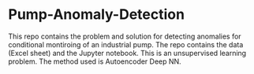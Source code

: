# Pump-Anomaly-Detection

This repo contains the problem and solution for detecting anomalies for conditional montiroing of an industrial pump. The repo contains the data (Excel sheet) and the Jupyter notebook. This is an unsupervised learning problem. The method used is Autoencoder Deep NN. 
